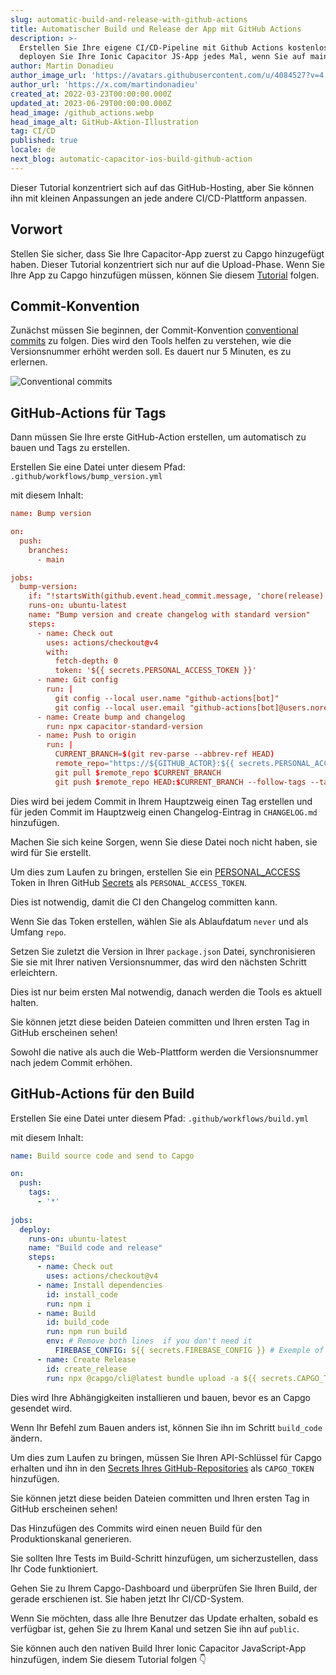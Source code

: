 ```yaml
---
slug: automatic-build-and-release-with-github-actions
title: Automatischer Build und Release der App mit GitHub Actions
description: >-
  Erstellen Sie Ihre eigene CI/CD-Pipeline mit Github Actions kostenlos und
  deployen Sie Ihre Ionic Capacitor JS-App jedes Mal, wenn Sie auf main pushen.
author: Martin Donadieu
author_image_url: 'https://avatars.githubusercontent.com/u/4084527?v=4'
author_url: 'https://x.com/martindonadieu'
created_at: 2022-03-23T00:00:00.000Z
updated_at: 2023-06-29T00:00:00.000Z
head_image: /github_actions.webp
head_image_alt: GitHub-Aktion-Illustration
tag: CI/CD
published: true
locale: de
next_blog: automatic-capacitor-ios-build-github-action
---
```


Dieser Tutorial konzentriert sich auf das GitHub-Hosting, aber Sie können ihn mit kleinen Anpassungen an jede andere CI/CD-Plattform anpassen.

## Vorwort

Stellen Sie sicher, dass Sie Ihre Capacitor-App zuerst zu Capgo hinzugefügt haben. Dieser Tutorial konzentriert sich nur auf die Upload-Phase.
Wenn Sie Ihre App zu Capgo hinzufügen müssen, können Sie diesem [Tutorial](/blog/update-your-capacitor-apps-seamlessly-using-capacitor-updater/) folgen.

## Commit-Konvention

Zunächst müssen Sie beginnen, der Commit-Konvention [conventional commits](https://www.conventionalcommits.org/en/v1.0.0/) zu folgen. Dies wird den Tools helfen zu verstehen, wie die Versionsnummer erhöht werden soll. Es dauert nur 5 Minuten, es zu erlernen.

![Conventional commits](/conventional_commits.webp)

## GitHub-Actions für Tags

Dann müssen Sie Ihre erste GitHub-Action erstellen, um automatisch zu bauen und Tags zu erstellen.

Erstellen Sie eine Datei unter diesem Pfad: `.github/workflows/bump_version.yml`

mit diesem Inhalt:

```toml
name: Bump version

on:
  push:
    branches:
      - main

jobs:
  bump-version:
    if: "!startsWith(github.event.head_commit.message, 'chore(release):')"
    runs-on: ubuntu-latest
    name: "Bump version and create changelog with standard version"
    steps:
      - name: Check out
        uses: actions/checkout@v4
        with:
          fetch-depth: 0
          token: '${{ secrets.PERSONAL_ACCESS_TOKEN }}'
      - name: Git config
        run: |
          git config --local user.name "github-actions[bot]"
          git config --local user.email "github-actions[bot]@users.noreply.github.com"
      - name: Create bump and changelog
        run: npx capacitor-standard-version
      - name: Push to origin
        run: |
          CURRENT_BRANCH=$(git rev-parse --abbrev-ref HEAD)
          remote_repo="https://${GITHUB_ACTOR}:${{ secrets.PERSONAL_ACCESS_TOKEN }}@github.com/${GITHUB_REPOSITORY}.git"
          git pull $remote_repo $CURRENT_BRANCH
          git push $remote_repo HEAD:$CURRENT_BRANCH --follow-tags --tags
```

Dies wird bei jedem Commit in Ihrem Hauptzweig einen Tag erstellen und für jeden Commit im Hauptzweig einen Changelog-Eintrag in `CHANGELOG.md` hinzufügen.

Machen Sie sich keine Sorgen, wenn Sie diese Datei noch nicht haben, sie wird für Sie erstellt.

Um dies zum Laufen zu bringen, erstellen Sie ein [PERSONAL_ACCESS](https://docs.github.com/en/authentication/keeping-your-account-and-data-secure/creating-a-personal-access-token/) Token in Ihren GitHub [Secrets](https://docs.github.com/en/actions/security-guides/encrypted-secrets "GitHub secrets") als `PERSONAL_ACCESS_TOKEN`.

Dies ist notwendig, damit die CI den Changelog committen kann.

Wenn Sie das Token erstellen, wählen Sie als Ablaufdatum `never` und als Umfang `repo`.

Setzen Sie zuletzt die Version in Ihrer `package.json` Datei, synchronisieren Sie sie mit Ihrer nativen Versionsnummer, das wird den nächsten Schritt erleichtern.

Dies ist nur beim ersten Mal notwendig, danach werden die Tools es aktuell halten.

Sie können jetzt diese beiden Dateien committen und Ihren ersten Tag in GitHub erscheinen sehen!

Sowohl die native als auch die Web-Plattform werden die Versionsnummer nach jedem Commit erhöhen.

## GitHub-Actions für den Build

Erstellen Sie eine Datei unter diesem Pfad: `.github/workflows/build.yml`

mit diesem Inhalt:

```yml
name: Build source code and send to Capgo

on:
  push:
    tags:
      - '*'
      
jobs:
  deploy:
    runs-on: ubuntu-latest
    name: "Build code and release"
    steps:
      - name: Check out
        uses: actions/checkout@v4
      - name: Install dependencies
        id: install_code
        run: npm i
      - name: Build
        id: build_code
        run: npm run build
        env: # Remove both lines  if you don't need it
          FIREBASE_CONFIG: ${{ secrets.FIREBASE_CONFIG }} # Exemple of env var coming from a secret
      - name: Create Release
        id: create_release
        run: npx @capgo/cli@latest bundle upload -a ${{ secrets.CAPGO_TOKEN }} -c production
```

Dies wird Ihre Abhängigkeiten installieren und bauen, bevor es an Capgo gesendet wird.

Wenn Ihr Befehl zum Bauen anders ist, können Sie ihn im Schritt `build_code` ändern.

Um dies zum Laufen zu bringen, müssen Sie Ihren API-Schlüssel für Capgo erhalten und ihn in den [Secrets Ihres GitHub-Repositories](https://docs.github.com/en/actions/security-guides/encrypted-secrets/) als `CAPGO_TOKEN` hinzufügen.

Sie können jetzt diese beiden Dateien committen und Ihren ersten Tag in GitHub erscheinen sehen!

Das Hinzufügen des Commits wird einen neuen Build für den Produktionskanal generieren.

Sie sollten Ihre Tests im Build-Schritt hinzufügen, um sicherzustellen, dass Ihr Code funktioniert.

Gehen Sie zu Ihrem Capgo-Dashboard und überprüfen Sie Ihren Build, der gerade erschienen ist. Sie haben jetzt Ihr CI/CD-System.

Wenn Sie möchten, dass alle Ihre Benutzer das Update erhalten, sobald es verfügbar ist, gehen Sie zu Ihrem Kanal und setzen Sie ihn auf `public`.

Sie können auch den nativen Build Ihrer Ionic Capacitor JavaScript-App hinzufügen, indem Sie diesem Tutorial folgen 👇
